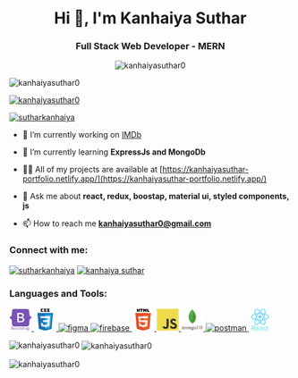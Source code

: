 <h1 align="center">Hi 👋, I'm Kanhaiya Suthar</h1>
<h3 align="center">Full Stack Web Developer - MERN</h3>
<p align="center"><img style="width:500px; height:500px" src="https://i.ibb.co/zJr1CH5/Mobile-login-rafiki.png" alt="kanhaiyasuthar0" /> </p>
<p align="left"> <img src="https://komarev.com/ghpvc/?username=kanhaiyasuthar0&label=Profile%20views&color=0e75b6&style=flat" alt="kanhaiyasuthar0" /> </p>

<p align="left"> <a href="https://github.com/ryo-ma/github-profile-trophy"><img src="https://github-profile-trophy.vercel.app/?username=kanhaiyasuthar0" alt="kanhaiyasuthar0" /></a> </p>

<p align="left"> <a href="https://twitter.com/sutharkanhaiya" target="blank"><img src="https://img.shields.io/twitter/follow/sutharkanhaiya?logo=twitter&style=for-the-badge" alt="sutharkanhaiya" /></a> </p>

- 🔭 I’m currently working on [IMDb](https://github.com/kanhaiyasuthar0/imdb)

- 🌱 I’m currently learning **ExpressJs and MongoDb**

- 👨‍💻 All of my projects are available at [https://kanhaiyasuthar-portfolio.netlify.app/](https://kanhaiyasuthar-portfolio.netlify.app/)

- 💬 Ask me about **react, redux, boostap, material ui, styled components, js**

- 📫 How to reach me **kanhaiyasuthar0@gmail.com**

<h3 align="left">Connect with me:</h3>
<p align="left">
<a href="https://twitter.com/sutharkanhaiya" target="blank"><img align="center" src="https://raw.githubusercontent.com/rahuldkjain/github-profile-readme-generator/master/src/images/icons/Social/twitter.svg" alt="sutharkanhaiya" height="30" width="40" /></a>
<a href="https://linkedin.com/in/kanhaiya suthar" target="blank"><img align="center" src="https://raw.githubusercontent.com/rahuldkjain/github-profile-readme-generator/master/src/images/icons/Social/linked-in-alt.svg" alt="kanhaiya suthar" height="30" width="40" /></a>
</p>

<h3 align="left">Languages and Tools:</h3>
<p align="left"> <a href="https://getbootstrap.com" target="_blank" rel="noreferrer"> <img src="https://raw.githubusercontent.com/devicons/devicon/master/icons/bootstrap/bootstrap-plain-wordmark.svg" alt="bootstrap" width="40" height="40"/> </a> <a href="https://www.w3schools.com/css/" target="_blank" rel="noreferrer"> <img src="https://raw.githubusercontent.com/devicons/devicon/master/icons/css3/css3-original-wordmark.svg" alt="css3" width="40" height="40"/> </a> <a href="https://www.figma.com/" target="_blank" rel="noreferrer"> <img src="https://www.vectorlogo.zone/logos/figma/figma-icon.svg" alt="figma" width="40" height="40"/> </a> <a href="https://firebase.google.com/" target="_blank" rel="noreferrer"> <img src="https://www.vectorlogo.zone/logos/firebase/firebase-icon.svg" alt="firebase" width="40" height="40"/> </a> <a href="https://www.w3.org/html/" target="_blank" rel="noreferrer"> <img src="https://raw.githubusercontent.com/devicons/devicon/master/icons/html5/html5-original-wordmark.svg" alt="html5" width="40" height="40"/> </a> <a href="https://developer.mozilla.org/en-US/docs/Web/JavaScript" target="_blank" rel="noreferrer"> <img src="https://raw.githubusercontent.com/devicons/devicon/master/icons/javascript/javascript-original.svg" alt="javascript" width="40" height="40"/> </a> <a href="https://www.mongodb.com/" target="_blank" rel="noreferrer"> <img src="https://raw.githubusercontent.com/devicons/devicon/master/icons/mongodb/mongodb-original-wordmark.svg" alt="mongodb" width="40" height="40"/> </a> <a href="https://postman.com" target="_blank" rel="noreferrer"> <img src="https://www.vectorlogo.zone/logos/getpostman/getpostman-icon.svg" alt="postman" width="40" height="40"/> </a> <a href="https://reactjs.org/" target="_blank" rel="noreferrer"> <img src="https://raw.githubusercontent.com/devicons/devicon/master/icons/react/react-original-wordmark.svg" alt="react" width="40" height="40"/> </a> </p>

<p><img align="left" src="https://github-readme-stats.vercel.app/api/top-langs?username=kanhaiyasuthar0&show_icons=true&locale=en&layout=compact" alt="kanhaiyasuthar0" /></p>

<p>&nbsp;<img align="center" src="https://github-readme-stats.vercel.app/api?username=kanhaiyasuthar0&show_icons=true&locale=en" alt="kanhaiyasuthar0" /></p>

<p><img align="center" src="https://github-readme-streak-stats.herokuapp.com/?user=kanhaiyasuthar0&" alt="kanhaiyasuthar0" /></p>
